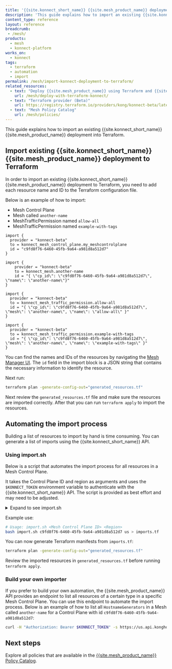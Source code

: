 ```yaml
---
title: '{{site.konnect_short_name}} {{site.mesh_product_name}} deployment to Terraform'
description: 'This guide explains how to import an existing {{site.konnect_short_name}} {{site.mesh_product_name}} deployment into Terraform.'
content_type: reference
layout: reference
breadcrumb: 
 - /mesh/
products:
  - mesh
  - konnect-platform
works_on:
  - konnect
tags:
  - terraform
  - automation
  - import
permalink: /mesh/import-konnect-deployment-to-terraform/
related_resources:
  - text: "Deploy {{site.mesh_product_name}} using Terraform and {{site.konnect_short_name}}"
    url: /mesh/deploy-with-terraform-konnect/
  - text: "Terraform provider (Beta)"
    url: https://registry.terraform.io/providers/kong/konnect-beta/latest
  - text: "Mesh Policy Catalog"
    url: /mesh/policies/
---
```



This guide explains how to import an existing {{site.konnect_short_name}} {{site.mesh_product_name}} deployment into Terraform.


## Import existing {{site.konnect_short_name}} {{site.mesh_product_name}} deployment to Terraform

In order to import an existing {{site.konnect_short_name}} {{site.mesh_product_name}} deployment to Terraform, you need to add each resource name and ID to the Terraform configuration file.

Below is an example of how to import:
- Mesh Control Plane
- Mesh called `another-name`
- MeshTrafficPermission named `allow-all`
- MeshTrafficPermission named `example-with-tags`

```hcl
import {
  provider = "konnect-beta"
  to = konnect_mesh_control_plane.my_meshcontrolplane
  id = "c9fd8f76-6460-45fb-9a64-a981d8a512d7"
}

import {
    provider = "konnect-beta"
    to = konnect_mesh.another-name
    id = "{ \"cp_id\": \"c9fd8f76-6460-45fb-9a64-a981d8a512d7\", \"name\": \"another-name\"}"
}

import {
  provider = "konnect-beta"
  to = konnect_mesh_traffic_permission.allow-all
  id = "{ \"cp_id\": \"c9fd8f76-6460-45fb-9a64-a981d8a512d7\", \"mesh\": \"another-name\", \"name\": \"allow-all\" }"
}

import {
  provider = "konnect-beta"
  to = konnect_mesh_traffic_permission.example-with-tags
  id = "{ \"cp_id\": \"c9fd8f76-6460-45fb-9a64-a981d8a512d7\", \"mesh\": \"another-name\", \"name\": \"example-with-tags\" }"
}
```

You can find the names and IDs of the resources by navigating the [Mesh Manager UI](https://cloud.konghq.com/us/mesh-manager).
The `id` field in the import block is a JSON string that contains the necessary information to identify the resource.

Next run:

```bash
terraform plan -generate-config-out="generated_resources.tf"
```

Next review the `generated_resources.tf` file and make sure the resources are imported correctly.
After that you can run `terraform apply` to import the resources.

## Automating the import process

Building a list of resources to import by hand is time consuming. You can generate a list of imports using the {{site.konnect_short_name}} API.

### Using import.sh

Below is a script that automates the import process for all resources in a Mesh Control Plane.

It takes the Control Plane ID and region as arguments and uses the `$KONNECT_TOKEN` environment variable to authenticate with the {{site.konnect_short_name}} API.
The script is provided as best effort and may need to be adjusted.

<details markdown=1>
  <summary>Expand to see import.sh</summary>

```bash
#!/bin/bash

set -euo pipefail  # Exit on error, undefined variables, and failed pipes

# Ensure script is run with required arguments
if [ "$#" -ne 2 ]; then
  echo "Usage: $0 <cp_id> <region>" >&2
  exit 1
fi

# Capture arguments
CP_ID="$1"
REGION="$2"

# Ensure KONNECT_TOKEN is set
if [ -z "${KONNECT_TOKEN:-}" ]; then
  echo "Error: KONNECT_TOKEN environment variable is not set." >&2
  exit 1
fi

# Define API base URL with dynamic cp_id
BASE_URL="https://${REGION}.api.konghq.com/v1/mesh/control-planes/${CP_ID}/api"
AUTH_HEADER="Authorization: Bearer ${KONNECT_TOKEN}"

# Resources that are not mesh-scoped
RESOURCE_TYPES=(
  hostnamegenerators
)

# Resources that are mesh-scoped
MESH_RESOURCE_TYPES=(
  meshexternalservices
  meshmultizoneservices
  meshservices
  meshaccesslogs
  meshcircuitbreakers
  meshfaultinjections
  meshhealthchecks
  meshhttproutes
  meshloadbalancingstrategies
  meshmetrics
  meshpassthroughs
  meshproxypatches
  meshratelimits
  meshretries
  meshtcproutes
  meshtimeouts
  meshtlses
  meshtraces
  meshtrafficpermissions
)

# Print import block for the Control Plane itself
cat <<EOF

import {
  provider = konnect-beta
  to = konnect_mesh_control_plane.my_meshcontrolplane
  id = "${CP_ID}"
}

EOF

# Fetch all meshes first
MESHES=$(curl -s "$BASE_URL/meshes" -H "$AUTH_HEADER" | jq -r '.items[].name' || true)

# Function to convert PascalCase to snake_case
pascal_to_snake() {
  echo "$1" | perl -pe 's/([a-z0-9])([A-Z])/\1_\L\2/g' | tr '[:upper:]' '[:lower:]' | tr -d '\n'
}

# Loop over each non-mesh-scoped resource
for RESOURCE in "${RESOURCE_TYPES[@]}"; do
  OUTPUT=$(curl -s "$BASE_URL/$RESOURCE" -H "$AUTH_HEADER")
  NAMES=()  # Initialize NAMES as an empty array
  NAMES=$(echo "$OUTPUT" | jq -r '.items[].name' || true)
  TYPE=$(echo "$OUTPUT" | jq -r '.items[0].type' || true)
  TYPE_SNAKE=$(pascal_to_snake "$TYPE")

  # Generate and print import blocks
  for NAME in $NAMES; do
    cat <<EOF

import {
  provider = konnect-beta
  to = konnect_mesh_${TYPE_SNAKE}.${NAME}
  id = "{ \"cp_id\": \"${CP_ID}\", \"name\": \"$NAME\" }"
}

EOF
  done
done

# Loop over each mesh
for MESH in $MESHES; do
  # Print mesh import block separately
  cat <<EOF

import {
  provider = konnect-beta
  to = konnect_mesh.${MESH}
  id = "{ \"cp_id\": \"${CP_ID}\", \"name\": \"$MESH\"}"
}

EOF

  # Loop over each mesh-scoped resource type
  for RESOURCE in "${MESH_RESOURCE_TYPES[@]}"; do
    RESOURCES_OUTPUT=$(curl -s "$BASE_URL/meshes/${MESH}/$RESOURCE" -H "$AUTH_HEADER")
    NAMES=()  # Initialize NAMES as an empty array
    NAMES=$(echo "$RESOURCES_OUTPUT" | jq -r '.items[].name' || true)
    TYPE=$(echo "$RESOURCES_OUTPUT" | jq -r '.items[0].type' || true)
    TYPE_SNAKE=$(pascal_to_snake "$TYPE")

    # Generate and print import blocks for mesh-specific resources
    for NAME in $NAMES; do
      cat <<EOF

import {
  provider = konnect-beta
  to = konnect_${TYPE_SNAKE}.${NAME}
  id = "{ \"cp_id\": \"${CP_ID}\", \"mesh\": \"$MESH\", \"name\": \"$NAME\" }"
}

EOF
    done
  done
done
```
</details>

Example use:

```bash
# Usage: import.sh <Mesh Control Plane ID> <Region>
bash import.sh c9fd8f76-6460-45fb-9a64-a981d8a512d7 us > imports.tf
```

You can now generate Terraform manifests from `imports.tf`:

```bash
terraform plan -generate-config-out="generated_resources.tf"
```

Review the imported resources in `generated_resources.tf` before running `terraform apply`.

### Build your own importer

If you prefer to build your own automation, the {{site.mesh_product_name}} API provides an endpoint to list all resources of a certain type in a specific Mesh Control Plane. You can use this endpoint to automate the import process. Below is an example of how to list all `HostnameGenerators` in a Mesh called `another-name` for a Control Plane with id `c9fd8f76-6460-45fb-9a64-a981d8a512d7`:

```bash
curl -H "Authorization: Bearer $KONNECT_TOKEN" -s https://us.api.konghq.com/v1/mesh/control-planes/c9fd8f76-6460-45fb-9a64-a981d8a512d7/api/meshes/another-name/hostnamegenerators
```


## Next steps

Explore all policies that are available in the [{{site.mesh_product_name}} Policy Catalog](/mesh/policies/).